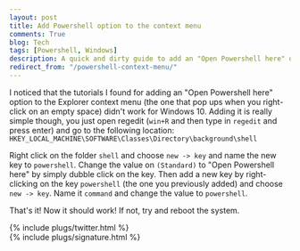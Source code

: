 ```yaml
---
layout: post
title: Add Powershell option to the context menu
comments: True
blog: Tech
tags: [Powershell, Windows]
description: A quick and dirty guide to add an "Open Powershell here" option to the Windows 10 context menu
redirect_from: "/powershell-context-menu/"
---
```

I noticed that the tutorials I found for adding an "Open Powershell here" option to the Explorer context menu (the one that pop ups when you right-click on an empty space) didn't work for Windows 10. Adding it is really simple though, you just open regedit (`win+R` and then type in `regedit` and press enter) and go to the following location:
  `HKEY_LOCAL_MACHINE\SOFTWARE\Classes\Directory\background\shell`

Right click on the folder `shell` and choose `new -> key` and name the new key to `powershell`. Change the value on `(Standard)` to "Open Powershell here" by simply dubble click on the key. Then add a new key by right-clicking on the key `powershell` (the one you previously added) and choose `new -> key`. Name it `command` and change the value to `powershell`.

That's it! Now it should work! If not, try and reboot the system.

{% include plugs/twitter.html %}  
{% include plugs/signature.html %}
